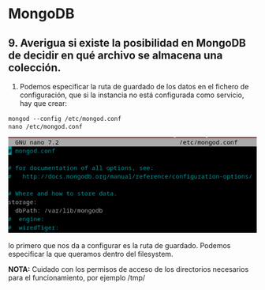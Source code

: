 # MongoDB
## 9. Averigua si existe la posibilidad en MongoDB de decidir en qué archivo se almacena una colección.

1. Podemos especificar la ruta de guardado de los datos en el fichero de configuración, que si la instancia no está configurada como servicio, hay que crear:

```
mongod --config /etc/mongod.conf
nano /etc/mongod.conf
```

![ ](img/mo901.png)


lo primero que nos da a configurar es la ruta de guardado. Podemos especificar la que queramos dentro del filesystem.

**NOTA:** Cuidado con los permisos de acceso de los directorios necesarios para el funcionamiento, por ejemplo /tmp/
